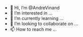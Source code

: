 - 👋 Hi, I’m @AndreVinand
- 👀 I’m interested in ...
- 🌱 I’m currently learning ...
- 💞️ I’m looking to collaborate on ...
- 📫 How to reach me ...

<!---
AndreVinand/AndreVinand is a ✨ special ✨ repository because its `README.md` (this file) appears on your GitHub profile.
You can click the Preview link to take a look at your changes.
--->
